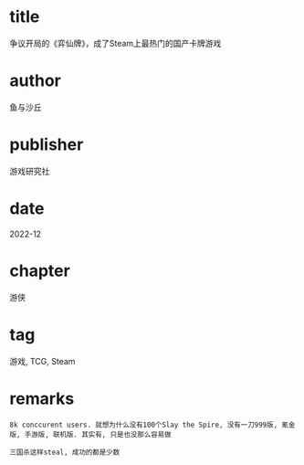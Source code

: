 # title
争议开局的《弈仙牌》，成了Steam上最热门的国产卡牌游戏

# author
鱼与沙丘

# publisher
游戏研究社

# date
2022-12

# chapter
游侠

# tag
游戏, TCG, Steam

# remarks
`8k conccurent users. 就想为什么没有100个Slay the Spire, 没有一刀999版, 氪金版, 手游版, 联机版. 其实有, 只是也没那么容易做`

`三国杀这样steal, 成功的都是少数`
